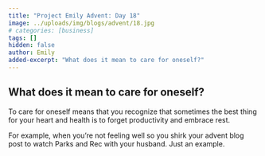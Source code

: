 ```yaml
---
title: "Project Emily Advent: Day 18"
image: ../uploads/img/blogs/advent/18.jpg
# categories: [business]
tags: []
hidden: false
author: Emily
added-excerpt: "What does it mean to care for oneself?"
---
```


<style> em {color: black;} p a {color: #f0506e;}</style>

## What does it mean to care for oneself?

To care for oneself means that you recognize that sometimes the best thing for your heart and health is to forget productivity and embrace rest.

For example, when you’re not feeling well so you shirk your advent blog post to watch Parks and Rec with your husband. Just an example.
